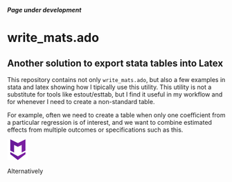 ***Page under development***

# write_mats.ado 
## Another solution to export stata tables into Latex

This repository contains not only ``write_mats.ado``, but also a few examples in stata and latex showing how I tipically use this utility. This utility is not a substitute for tools like estout/esttab, but I find it useful in my workflow and for whenever I need to create a non-standard table. 

For example, often we need to create a table when only one coefficient from a particular regression is of interest, and we want to combine estimated effects from multiple outcomes or specifications such as this.

![alt text](https://github.com/adam-p/markdown-here/raw/master/src/common/images/icon48.png "Table with multiple specifications")

Alternatively



